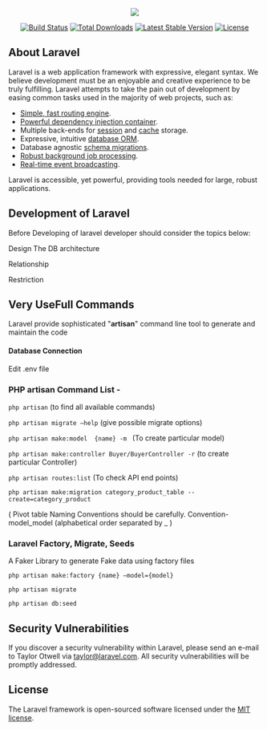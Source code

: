 <p align="center"><img src="https://laravel.com/assets/img/components/logo-laravel.svg"></p>

<p align="center">
<a href="https://travis-ci.org/laravel/framework"><img src="https://travis-ci.org/laravel/framework.svg" alt="Build Status"></a>
<a href="https://packagist.org/packages/laravel/framework"><img src="https://poser.pugx.org/laravel/framework/d/total.svg" alt="Total Downloads"></a>
<a href="https://packagist.org/packages/laravel/framework"><img src="https://poser.pugx.org/laravel/framework/v/stable.svg" alt="Latest Stable Version"></a>
<a href="https://packagist.org/packages/laravel/framework"><img src="https://poser.pugx.org/laravel/framework/license.svg" alt="License"></a>
</p>

## About Laravel

Laravel is a web application framework with expressive, elegant syntax. We believe development must be an enjoyable and creative experience to be truly fulfilling. Laravel attempts to take the pain out of development by easing common tasks used in the majority of web projects, such as:

- [Simple, fast routing engine](https://laravel.com/docs/routing).
- [Powerful dependency injection container](https://laravel.com/docs/container).
- Multiple back-ends for [session](https://laravel.com/docs/session) and [cache](https://laravel.com/docs/cache) storage.
- Expressive, intuitive [database ORM](https://laravel.com/docs/eloquent).
- Database agnostic [schema migrations](https://laravel.com/docs/migrations).
- [Robust background job processing](https://laravel.com/docs/queues).
- [Real-time event broadcasting](https://laravel.com/docs/broadcasting).

Laravel is accessible, yet powerful, providing tools needed for large, robust applications.

## Development of Laravel 

Before Developing  of laravel developer should consider the topics below: 

Design The DB architecture 

Relationship 

Restriction 


## Very UseFull Commands 

Laravel provide sophisticated "**artisan**" command line tool to generate and maintain the code 


#### Database Connection

Edit .env file 


### PHP artisan Command List - 


`php artisan` (to find all available commands)

`php artisan migrate —help` (give possible migrate options)

`php artisan make:model  {name} -m ` (To create particular model)

`php artisan make:controller Buyer/BuyerController -r` (to create particular Controller)

`php artisan routes:list` (To check API end points)

`php artisan make:migration category_product_table --create=category_product `

( Pivot table Naming Conventions should be carefully. Convention- model_model (alphabetical order separated by _ ) 



### Laravel Factory, Migrate, Seeds


A Faker Library to generate Fake data using factory files 

`php artisan make:factory {name} —model={model}`

`php artisan migrate `

`php artisan db:seed`



## Security Vulnerabilities

If you discover a security vulnerability within Laravel, please send an e-mail to Taylor Otwell via [taylor@laravel.com](mailto:taylor@laravel.com). All security vulnerabilities will be promptly addressed.

## License

The Laravel framework is open-sourced software licensed under the [MIT license](https://opensource.org/licenses/MIT).
